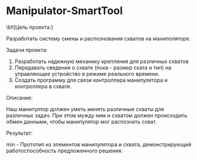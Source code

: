 # Manipulator-SmartTool
\bf{Цель проекта:}

Разработать систему смены и распознования схватов на маниполяторе.

Задачи проекта:
1. Разработать надежную механику крепления для различных схватов  
2. Передавать сведения о схвате (пока - размер схата и тип) на управляющее устройство в режиме реального времени.
3. Создать программу для связи контроллера манипулятора и контроллера в схвате.

Описание:

Наш манипултор должен уметь менять различные схваты для различных задач. При этом мужду ним и схватом должен происходить обмен данными,
чтобы манипулятор мог распознать схват.

Результат:

min - Прототип из элементов манипулятора и схвата, демонстрирующий работоспособность предложенного решения.
